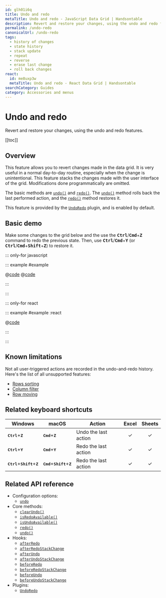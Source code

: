 ```yaml
---
id: glh01i6q
title: Undo and redo
metaTitle: Undo and redo - JavaScript Data Grid | Handsontable
description: Revert and restore your changes, using the undo and redo features.
permalink: /undo-redo
canonicalUrl: /undo-redo
tags:
  - history of changes
  - state history
  - stack update
  - repeat
  - reverse
  - erase last change
  - roll back changes
react:
  id: me8uxp3w
  metaTitle: Undo and redo - React Data Grid | Handsontable
searchCategory: Guides
category: Accessories and menus
---
```


# Undo and redo

Revert and restore your changes, using the undo and redo features.

[[toc]]

## Overview

This feature allows you to revert changes made in the data grid. It is very useful in a normal day-to-day routine, especially when the change is unintentional. This feature stacks the changes made with the user interface of the grid. Modifications done programmatically are omitted.

The basic methods are [`undo()`](@/api/undoRedo.md#undo) and [`redo()`](@/api/undoRedo.md#redo). The [`undo()`](@/api/undoRedo.md#undo) method rolls back the last performed action, and the [`redo()`](@/api/undoRedo.md#redo) method restores it.

This feature is provided by the [`UndoRedo`](@/api/undoRedo.md) plugin, and is enabled by default.

## Basic demo

Make some changes to the grid below and the use the <kbd>**Ctrl**</kbd>/<kbd>**Cmd**</kbd>+<kbd>**Z**</kbd> command to redo the previous state. Then, use <kbd>**Ctrl**</kbd>/<kbd>**Cmd**</kbd>+<kbd>**Y**</kbd> (or <kbd>**Ctrl**</kbd>/<kbd>**Cmd**</kbd>+<kbd>**Shift**</kbd>+<kbd>**Z**</kbd>) to restore it.

::: only-for javascript

::: example #example

@[code](@/content/guides/accessories-and-menus/undo-redo/javascript/example.js)
@[code](@/content/guides/accessories-and-menus/undo-redo/javascript/example.ts)

:::

:::


::: only-for react

::: example #example :react

@[code](@/content/guides/accessories-and-menus/undo-redo/react/example.jsx)

:::

:::

## Known limitations

Not all user-triggered actions are recorded in the undo-and-redo history.
Here's the list of all unsupported features:

- [Rows sorting](@/guides/rows/rows-sorting/rows-sorting.md)
- [Column filter](@/guides/columns/column-filter/column-filter.md)
- [Row moving](@/guides/rows/row-moving/row-moving.md)

## Related keyboard shortcuts

| Windows                                                       | macOS                                                        | Action               |  Excel  | Sheets  |
| ------------------------------------------------------------- | ------------------------------------------------------------ | -------------------- | :-----: | :-----: |
| <kbd>**Ctrl**</kbd>+<kbd>**Z**</kbd>                        | <kbd>**Cmd**</kbd>+<kbd>**Z**</kbd>                        | Undo the last action | &check; | &check; |
| <kbd>**Ctrl**</kbd>+<kbd>**Y**</kbd>                        | <kbd>**Cmd**</kbd>+<kbd>**Y**</kbd>                        | Redo the last action | &check; | &check; |
| <kbd>**Ctrl**</kbd>+<kbd>**Shift**</kbd>+<kbd>**Z**</kbd> | <kbd>**Cmd**</kbd>+<kbd>**Shift**</kbd>+<kbd>**Z**</kbd> | Redo the last action | &check; | &check; |

## Related API reference

- Configuration options:
  - [`undo`](@/api/options.md#undo)
- Core methods:
  - [`clearUndo()`](@/api/core.md#clearundo)
  - [`isRedoAvailable()`](@/api/core.md#isredoavailable)
  - [`isUndoAvailable()`](@/api/core.md#isundoavailable)
  - [`redo()`](@/api/core.md#redo)
  - [`undo()`](@/api/core.md#undo)
- Hooks:
  - [`afterRedo`](@/api/hooks.md#afterredo)
  - [`afterRedoStackChange`](@/api/hooks.md#afterredostackchange)
  - [`afterUndo`](@/api/hooks.md#afterundo)
  - [`afterUndoStackChange`](@/api/hooks.md#afterundostackchange)
  - [`beforeRedo`](@/api/hooks.md#beforeredo)
  - [`beforeRedoStackChange`](@/api/hooks.md#beforeredostackchange)
  - [`beforeUndo`](@/api/hooks.md#beforeundo)
  - [`beforeUndoStackChange`](@/api/hooks.md#beforeundostackchange)
- Plugins:
  - [`UndoRedo`](@/api/undoRedo.md)
